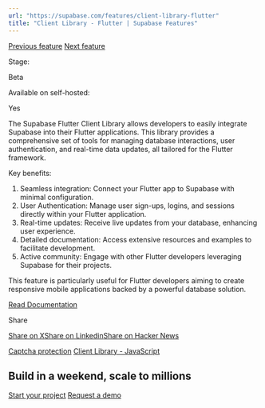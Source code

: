 ```yaml
---
url: "https://supabase.com/features/client-library-flutter"
title: "Client Library - Flutter | Supabase Features"
---
```


[Previous feature](https://supabase.com/features/auth-captcha-protection) [Next feature](https://supabase.com/features/client-library-javascript)

Stage:

Beta

Available on self-hosted:

Yes

The Supabase Flutter Client Library allows developers to easily integrate Supabase into their Flutter applications. This library provides a comprehensive set of tools for managing database interactions, user authentication, and real-time data updates, all tailored for the Flutter framework.

Key benefits:

1. Seamless integration: Connect your Flutter app to Supabase with minimal configuration.
2. User Authentication: Manage user sign-ups, logins, and sessions directly within your Flutter application.
3. Real-time updates: Receive live updates from your database, enhancing user experience.
4. Detailed documentation: Access extensive resources and examples to facilitate development.
5. Active community: Engage with other Flutter developers leveraging Supabase for their projects.

This feature is particularly useful for Flutter developers aiming to create responsive mobile applications backed by a powerful database solution.

[Read Documentation](https://supabase.com/docs/reference/dart/start)

Share

[Share on X](https://twitter.com/intent/tweet?url=https%3A%2F%2Fsupabase.com%2Ffeatures%2Fclient-library-flutter&text=Client%20Library%20-%20Flutter%20%7C%20Supabase%20Features)[Share on Linkedin](https://www.linkedin.com/shareArticle?url=https%3A%2F%2Fsupabase.com%2Ffeatures%2Fclient-library-flutter&text=Client%20Library%20-%20Flutter%20%7C%20Supabase%20Features)[Share on Hacker News](https://news.ycombinator.com/submitlink?u=https%3A%2F%2Fsupabase.com%2Ffeatures%2Fclient-library-flutter&t=Client%20Library%20-%20Flutter%20%7C%20Supabase%20Features)

[Captcha protection](https://supabase.com/features/auth-captcha-protection) [Client Library - JavaScript](https://supabase.com/features/client-library-javascript)

## Build in a weekend, scale to millions

[Start your project](https://supabase.com/dashboard) [Request a demo](https://supabase.com/contact/sales)